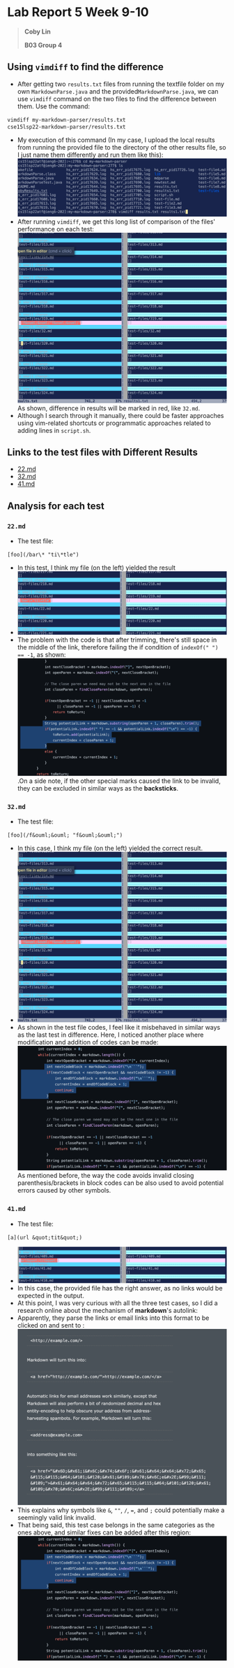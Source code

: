 # Lab Report 5 Week 9-10
> **Coby Lin**
>
> **B03 Group 4**

## Using `vimdiff` to find the difference 
* After getting two `results.txt` files from running the textfile folder on my own `MarkdownParse.java` and the provided`MarkdownParse.java`, we can use `vimdiff` command on the two files to find the difference between them. Use the command:
```
vimdiff my-markdown-parser/results.txt
cse15lsp22-markdown-parser/results.txt
```
* My execution of this command (In my case, I upload the local results from running the provided file to the directory of the other results file, so I just name them differently and run them like this):![Image](vimdiff.png)
* After running `vimdiff`, we get this long list of comparison of the files' performance on each test: ![Image](diffResults.png) As shown, difference in results will be marked in red, like `32.md`.
* Although I search through it manually, there could be faster approaches using vim-related shortcuts or programmatic approaches related to adding lines in `script.sh`.

## Links to the test files with Different Results
* [22.md](https://github.com/nidhidhamnani/markdown-parser/blob/main/test-files/22.md)
* [32.md](https://github.com/nidhidhamnani/markdown-parser/blob/main/test-files/32.md)
* [41.md](https://github.com/nidhidhamnani/markdown-parser/blob/main/test-files/41.md)

## Analysis for each test
### `22.md`
* The test file:
```
[foo](/bar\* "ti\*tle")
```
* In this test, I think my file (on the left) yielded the result
* ![Image](22.png)
* The problem with the code is that after trimming, there's still space in the middle of the link, therefore failing the if condition of `indexOf(" ") == -1`, as shown:
![Image](22Problem.png).On a side note, if the other special marks caused the link to be invalid, they can be excluded in similar ways as the **backsticks**.

### `32.md`
* The test file:
```
[foo](/f&ouml;&ouml; "f&ouml;&ouml;")
```
* In this case, I think my file (on the left) yielded the correct result.
* ![Image](diffResults.png)
* As shown in the test file codes, I feel like it misbehaved in similar ways as the last test in difference. Here, I noticed another place where modification and addition of codes can be made: ![Image](33Problem.png)
As mentioned before, the way the code avoids invalid closing parenthesis/brackets in block codes can be also used to avoid potential errors caused by other symbols.

### `41.md`
* The test file:
```
[a](url &quot;tit&quot;)
```
* ![Image](41.png)
* In this case, the provided file has the right answer, as no links would be expected in the output.
* At this point, I was very curious with all the three test cases, so I did a research online about the mechanism of **markdown**'s autolink: 
* Apparently, they parse the links or email links into this format to be clicked on and sent to :![Image](webresource.png)
* This explains why symbols like `&`, `""`, `/`, `=`, and `;` could potentially make a seemingly valid link invalid.
* That being said, this test case belongs in the same categories as the ones above, and similar fixes can be added after this region: ![Image](33Problem.png)
